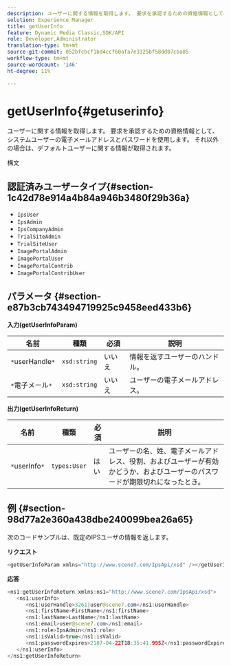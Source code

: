 ```yaml
---
description: ユーザーに関する情報を取得します。 要求を承認するための資格情報として、システムユーザーの電子メールアドレスとパスワードを使用します。 それ以外の場合は、デフォルトユーザーに関する情報が取得されます。
solution: Experience Manager
title: getUserInfo
feature: Dynamic Media Classic,SDK/API
role: Developer,Administrator
translation-type: tm+mt
source-git-commit: 052bfcbcf1bd4ccf60afa7e3325bf58dd07cba85
workflow-type: tm+mt
source-wordcount: '146'
ht-degree: 11%

---
```



# getUserInfo{#getuserinfo}

ユーザーに関する情報を取得します。 要求を承認するための資格情報として、システムユーザーの電子メールアドレスとパスワードを使用します。 それ以外の場合は、デフォルトユーザーに関する情報が取得されます。

構文

## 認証済みユーザータイプ{#section-1c42d78e914a4b84a946b3480f29b36a}

* `IpsUser`
* `IpsAdmin`
* `IpsCompanyAdmin`
* `TrialSiteAdmin`
* `TrialSiteUser`
* `ImagePortalAdmin`
* `ImagePortalUser`
* `ImagePortalContrib`
* `ImagePortalContribUser`

## パラメータ {#section-e87b3cb743494719925c9458eed433b6}

**入力(getUserInfoParam)**

| 名前 | 種類 | 必須 | 説明 |
|---|---|---|---|
| `*`userHandle`*` | `xsd:string` | いいえ | 情報を返すユーザーのハンドル。 |
| `*`電子メール`*` | `xsd:string` | いいえ | ユーザーの電子メールアドレス。 |

**出力(getUserInfoReturn)**

| 名前 | 種類 | 必須 | 説明 |
|---|---|---|---|
| `*`userInfo`*` | `types:User` | はい | ユーザーの名、姓、電子メールアドレス、役割、およびユーザーが有効かどうか、およびユーザーのパスワードが期限切れになったとき。 |

## 例 {#section-98d77a2e360a438dbe240099bea26a65}

次のコードサンプルは、既定のIPSユーザの情報を返します。

**リクエスト**

```java
<getUserInfoParam xmlns="http://www.scene7.com/IpsApi/xsd" /></getUserInfoParam>
```

**応答**

```java
<ns1:getUserInfoReturn xmlns:ns1="http://www.scene7.com/IpsApi/xsd"> 
   <ns1:userInfo> 
      <ns1:userHandle>3261|user@scene7.com</ns1:userHandle> 
      <ns1:firstName>FirstName</ns1:firstName> 
      <ns1:lastName>LastName</ns1:lastName> 
      <ns1:email>user@scene7.com</ns1:email> 
      <ns1:role>IpsAdmin</ns1:role> 
      <ns1:isValid>true</ns1:isValid> 
      <ns1:passwordExpires>2107-04-22T18:35:41.995Z</ns1:passwordExpires> 
   </ns1:userInfo> 
</ns1:getUserInfoReturn>
```


